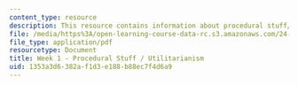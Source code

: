 ```yaml
---
content_type: resource
description: This resource contains information about procedural stuff/utilitarianism.
file: /media/https%3A/open-learning-course-data-rc.s3.amazonaws.com/24-04j-justice-spring-2012/1353a3d6382af1d3e188b88ec7f4d6a9_MIT24_04JS12_Week1.pdf
file_type: application/pdf
resourcetype: Document
title: Week 1 - Procedural Stuff / Utilitarianism
uid: 1353a3d6-382a-f1d3-e188-b88ec7f4d6a9
---
```

